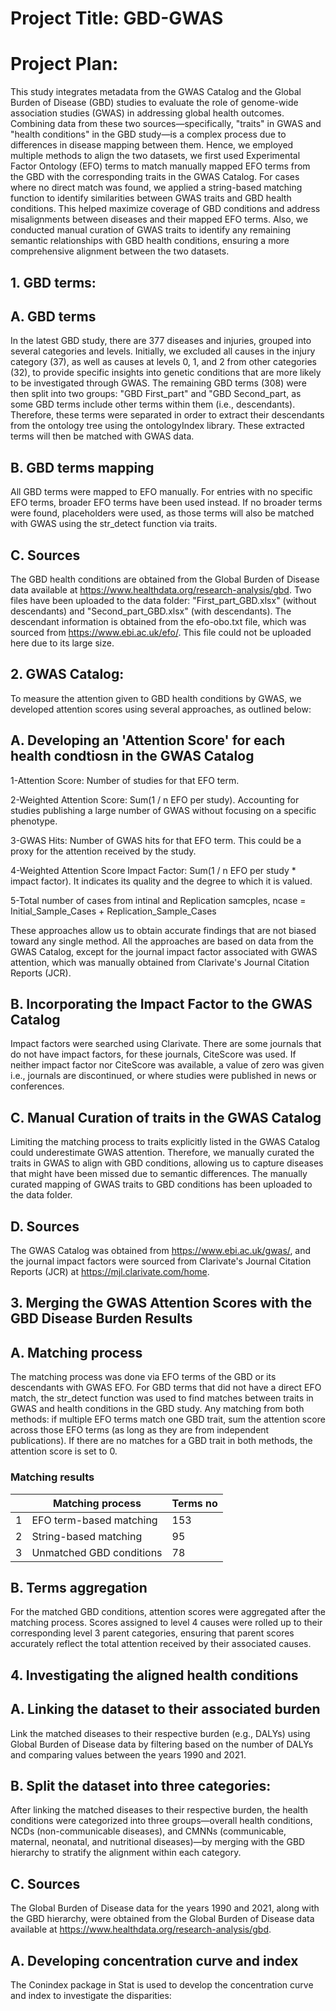 # Project Title: GBD-GWAS

# Project Plan:

This study integrates metadata from the GWAS Catalog and the Global Burden of Disease (GBD) studies to evaluate the role of genome-wide association studies (GWAS) in addressing global health outcomes. Combining data from these two sources—specifically, "traits" in GWAS and "health conditions" in the GBD study—is a complex process due to differences in disease mapping between them. Hence, we employed multiple methods to align the two datasets, we first used Experimental Factor Ontology (EFO) terms to match manually mapped EFO terms from the GBD with the corresponding traits in the GWAS Catalog. For cases where no direct match was found, we applied a string-based matching function to identify similarities between GWAS traits and GBD health conditions. This helped maximize coverage of GBD conditions and address misalignments between diseases and their mapped EFO terms. Also, we conducted manual curation of GWAS traits to identify any remaining semantic relationships with GBD health conditions, ensuring a more comprehensive alignment between the two datasets.


## 1. GBD terms: 

## A. GBD terms 
In the latest GBD study, there are 377 diseases and injuries, grouped into several categories and levels. Initially, we excluded all causes in the injury category (37), as well as causes at levels 0, 1, and 2 from other categories (32), to provide specific insights into genetic conditions that are more likely to be investigated through GWAS. The remaining GBD terms (308) were then split into two groups: "GBD First_part" and "GBD Second_part, as some GBD terms include other terms within them (i.e., descendants). Therefore, these terms were separated in order to extract their descendants from the ontology tree using the ontologyIndex library. These extracted terms will then be matched with GWAS data.

## B. GBD terms mapping
All GBD terms were mapped to EFO manually. For entries with no specific EFO terms, broader EFO terms have been used instead. If no broader terms were found, placeholders were used, as those terms will also be matched with GWAS using the str_detect function via traits.


## C. Sources 
The GBD health conditions are obtained from the Global Burden of Disease data available at https://www.healthdata.org/research-analysis/gbd. Two files have been uploaded to the data folder: "First_part_GBD.xlsx" (without descendants) and "Second_part_GBD.xlsx" (with descendants). The descendant information is obtained from the efo-obo.txt file, which was sourced from https://www.ebi.ac.uk/efo/. This file could not be uploaded here due to its large size.




## 2. GWAS Catalog: 
To measure the attention given to GBD health conditions by GWAS, we developed attention scores using several approaches, as outlined below:

## A. Developing an 'Attention Score' for each health condtiosn in the GWAS Catalog
1-Attention Score: Number of studies for that EFO term.

2-Weighted Attention Score: Sum(1 / n EFO per study). Accounting for studies publishing a large number of GWAS without focusing on a specific phenotype.

3-GWAS Hits: Number of GWAS hits for that EFO term. This could be a proxy for the attention received by the study.

4-Weighted Attention Score Impact Factor: Sum(1 / n EFO per study * impact factor). It indicates its quality and the degree to which it is valued.

5-Total number of cases from intinal and Replication samcples, ncase = Initial_Sample_Cases + Replication_Sample_Cases

These approaches allow us to obtain accurate findings that are not biased toward any single method. All the approaches are based on data from the GWAS Catalog, except for the journal impact factor associated with GWAS attention, which was manually obtained from Clarivate's Journal Citation Reports (JCR).

## B. Incorporating the Impact Factor to the GWAS Catalog
Impact factors were searched using Clarivate. There are some journals that do not have impact factors, for these journals, CiteScore was used. If neither impact factor nor CiteScore was available, a value of zero was given i.e., journals are discontinued, or where studies were published in news or conferences.


## C. Manual Curation of traits in the GWAS Catalog
Limiting the matching process to traits explicitly listed in the GWAS Catalog could underestimate GWAS attention. Therefore, we manually curated the traits in GWAS to align with GBD conditions, allowing us to capture diseases that might have been missed due to semantic differences. The manually curated mapping of GWAS traits to GBD conditions has been uploaded to the data folder.


## D. Sources 
The GWAS Catalog was obtained from https://www.ebi.ac.uk/gwas/, and the journal impact factors were sourced from Clarivate's Journal Citation Reports (JCR) at https://mjl.clarivate.com/home.




## 3. Merging the GWAS Attention Scores with the GBD Disease Burden Results

## A. Matching process
The matching process was done via EFO terms of the GBD or its descendants with GWAS EFO. For GBD terms that did not have a direct EFO match, the str_detect function was used to find matches between traits in GWAS and health conditions in the GBD study. Any matching from both methods: if multiple EFO terms match one GBD trait, sum the attention score across those EFO terms (as long as they are from independent publications). If there are no matches for a GBD trait in both methods, the attention score is set to 0.

###  Matching results

|   | Matching process         |Terms no|
|---|------------------------- |------- |
| 1 | EFO term-based matching	 |   153  |
| 2 | String-based matching	   |   95   |
| 3 | Unmatched GBD conditions |   78   |


## B. Terms aggregation
For the matched GBD conditions, attention scores were aggregated after the matching process. Scores assigned to level 4 causes were rolled up to their corresponding level 3 parent categories, ensuring that parent scores accurately reflect the total attention received by their associated causes.


## 4. Investigating the aligned health conditions 

## A. Linking the dataset to their associated burden 
Link the matched diseases to their respective burden (e.g., DALYs) using Global Burden of Disease data by filtering based on the number of DALYs and comparing values between the years 1990 and 2021.

## B. Split the dataset into three categories: 
After linking the matched diseases to their respective burden, the health conditions were categorized into three groups—overall health conditions, NCDs (non-communicable diseases), and CMNNs (communicable, maternal, neonatal, and nutritional diseases)—by merging with the GBD hierarchy to stratify the alignment within each category.


## C. Sources 
The Global Burden of Disease data for the years 1990 and 2021, along with the GBD hierarchy, were obtained from the Global Burden of Disease data available at https://www.healthdata.org/research-analysis/gbd. 




## A. Developing concentration curve and index 
The Conindex package in Stat is used to develop the concentration curve and index to investigate the disparities:










